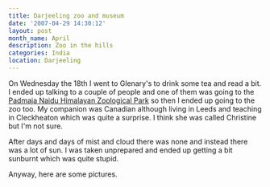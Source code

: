 ```yaml
---
title: Darjeeling zoo and museum
date: '2007-04-29 14:30:12'
layout: post
month_name: April
description: Zoo in the hills
categories: India
location: Darjeeling
---
```

On Wednesday the 18th I went to Glenary's to drink some tea and read a bit. I ended up talking to a couple of people and one of them was going to the [Padmaja Naidu Himalayan Zoological Park][1] so then I ended up going to the zoo too.
My companion was Canadian although living in Leeds and teaching in Cleckheaton which was quite a surprise. I think she was called Christine but I'm not sure.

After days and days of mist and cloud there was none and instead there was a lot of sun. I was taken unprepared and ended up getting a bit sunburnt which was quite stupid.

Anyway, here are some pictures.

 [1]: http://en.wikipedia.org/wiki/Padmaja_Naidu_Himalayan_Zoological_Park
